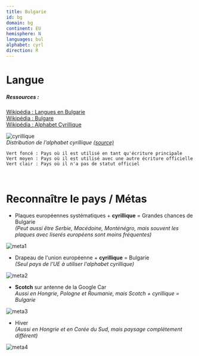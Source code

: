 ```yaml
---
title: Bulgarie
id: bg
domain: bg
continent: EU
hemisphere: N
languages: bul
alphabet: cyrl
direction: R
---
```


# Langue

##### Ressources :

[Wikipédia : Langues en Bulgarie](https://fr.wikipedia.org/wiki/Langues_en_Bulgarie)  
[Wikipédia : Bulgare](https://fr.wikipedia.org/wiki/Bulgare)  
[Wikipédia : Alphabet Cyrillique](https://fr.wikipedia.org/wiki/Alphabet_cyrillique)  

![cyrillique](https://upload.wikimedia.org/wikipedia/commons/thumb/0/0e/Cyrillic_alphabet_world_distribution.svg/1024px-Cyrillic_alphabet_world_distribution.svg.png)  
*Distribution de l'alphabet cyrillique [(source)](https://fr.wikipedia.org/wiki/Alphabet_cyrillique#/media/Fichier:Cyrillic_alphabet_world_distribution.svg)*
```
Vert foncé : Pays où il est utilisé en tant qu'écriture principale
Vert moyen : Pays où il est utilisé avec une autre écriture officielle
Vert clair : Pays où il n'a pas de statut officiel
```

<br/>

# Reconnaître le pays / Métas

- Plaques européennes systématiques + **cyrillique** = Grandes chances de Bulgarie  
  *(Peut aussi être Serbie, Macédoine, Monténégro, mais souvent les plaques avec liserés européens sont moins fréquentes)*

![meta1](/images/bg_geoguessr3.png)

- Drapeau de l'union européenne + **cyrillique** = Bulgarie  
  *(Seul pays de l'UE à utiliser l'alphabet cyrillique)*

![meta2](/images/bg_geoguessr2.png) 

- **Scotch** sur antenne de la Google Car  
  *Aussi en Hongrie, Pologne et Roumanie, mais Scotch + cyrillique = Bulgarie*
  
![meta3](/images/bg_geoguessr.png)

- Hiver  
  *(Aussi en Hongrie et en Corée du Sud, mais paysage complètement différent)*

![meta4](/images/bg_geoguessr4.png)
